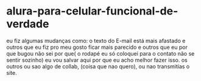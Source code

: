 # alura-para-celular-funcional-de-verdade
eu fiz algumas mudanças como: o texto do E-mail está mais afastado e outros que eu fiz pro meu gosto ficar mais parecido e outros que eu por que bugou não sei por que( o rodapé eu só coloquei para o contato não se sentir sozinho) eu vou salvar aqui por que eu acho melhor fazer isso.
os outros ou sao algo de collab, (coisa que nao quero), ou nao transmitias o site.
